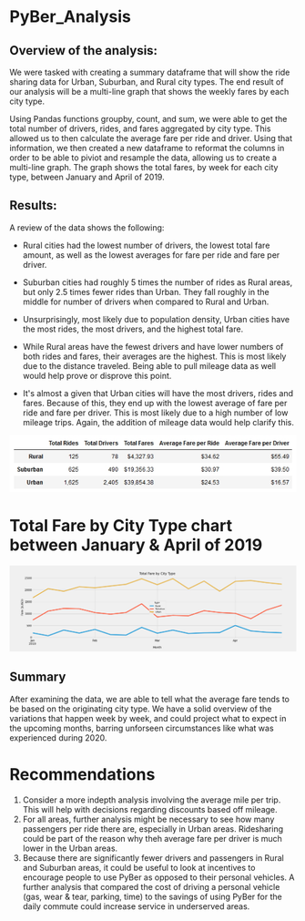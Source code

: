 # PyBer_Analysis

## Overview of the analysis:

We were tasked with creating a summary dataframe that will show the ride sharing data for Urban, Suburban, and Rural city types.
The end result of our analysis will be a multi-line graph that shows the weekly fares by each city type.

Using Pandas functions groupby, count, and sum, we were able to get the total number of drivers, rides, and fares aggregated by city type. This allowed us to then calculate the average fare per ride and driver. Using that information, we then created a new dataframe to reformat the columns in order to be able to piviot and resample the data, allowing us to create a multi-line graph. The graph shows the total fares, by week for each city type, between January and April of 2019.

## Results:

A review of the data shows the following:

- Rural cities had the lowest number of drivers, the lowest total fare amount, as well as the lowest averages for fare per ride and fare per driver.
- Suburban cities had roughly 5 times the number of rides as Rural areas, but only 2.5 times fewer rides than Urban. They fall roughly in the middle for number of drivers when compared to Rural and Urban.
- Unsurprisingly, most likely due to population density, Urban cities have the most rides, the most drivers, and the highest total fare.


- While Rural areas have the fewest drivers and have lower numbers of both rides and fares, their averages are the highest. This is most likely due to the distance traveled. Being able to pull mileage data as well would help prove or disprove this point.
- It's almost a given that Urban cities will have the most drivers, rides and fares. Because of this, they end up with the lowest average of fare per ride and fare per driver. This is most likely due to a high number of low mileage trips. Again, the addition of mileage data would help clarify this.

<img width="629" alt="PyBer RideShare Summary" src="https://github.com/ssheggrud/PyBer_Analysis/blob/fdd44b3790bb751e9d54b2fa7bbcde322ecacb55/analysis/pyber_summary.png">


# Total Fare by City Type chart between January & April of 2019

<img width="634" alt="Total Fare by City Type" src="https://github.com/ssheggrud/PyBer_Analysis/blob/fdd44b3790bb751e9d54b2fa7bbcde322ecacb55/analysis/Fig8.png">

## Summary

After examining the data, we are able to tell what the average fare tends to be based on the originating city type. We have a solid overview of the variations that happen week by week, and could project what to expect in the upcoming months, barring unforseen circumstances like what was experienced during 2020. 


# Recommendations 

1. Consider a more indepth analysis involving the average mile per trip. This will help with decisions regarding discounts based off mileage.
2. For all areas, further analysis might be necessary to see how many passengers per ride there are, especially in Urban areas. Ridesharing could be part of the reason why theh average fare per driver is much lower in the Urban areas. 
3. Because there are significantly fewer drivers and passengers in Rural and Suburban areas, it could be useful to look at incentives to encourage people to use PyBer as opposed to their personal vehicles. A further analysis that compared the cost of driving a personal vehicle (gas, wear & tear, parking, time) to the savings of using PyBer for the daily commute could increase service in underserved areas.
